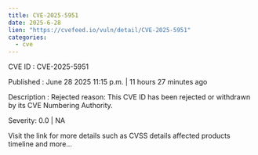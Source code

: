 ```yaml
--- 
title: CVE-2025-5951
date: 2025-6-28
lien: "https://cvefeed.io/vuln/detail/CVE-2025-5951"
categories:
  - cve
---
```


CVE ID : CVE-2025-5951

Published :  June 28
2025
11:15 p.m. | 11 hours
27 minutes ago

Description : Rejected reason: This CVE ID has been rejected or withdrawn by its CVE Numbering Authority.

Severity: 0.0 | NA

Visit the link for more details
such as CVSS details
affected products
timeline
and more...

